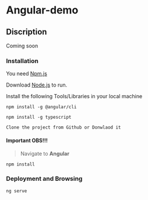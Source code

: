 # Angular-demo
## Discription
Coming soon 

### Installation

You need  [Npm.js]( https://www.npmjs.com/) 

Download  [Node.js](https://nodejs.org/)  to run.

Install the following Tools/Libraries in your local machine  

```
npm install -g @angular/cli
```
```
npm install -g typescript
```
```
Clone the project from Github or Donwlaod it 
```

#### Important OBS!!!
>  Navigate to **Angular** 
```
npm install 
```

### Deployment and Browsing 

```
ng serve
```